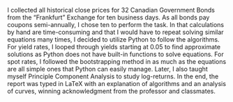 I collected all historical close prices for 32 Canadian Government Bonds from the “Frankfurt” Exchange for ten business days. As all bonds pay coupons semi-annually, I chose ten to perform the task. In that calculations by hand are time-consuming and that I would have to repeat solving similar equations many times, I decided to utilize Python to follow the algorithms. For yield rates, I looped through yields starting at 0.05 to find approximate solutions as Python does not have built-in functions to solve equations. For spot rates, I followed the bootstrapping method in as much as the equations are all simple ones that Python can easily manage. Later, I also taught myself Principle Component Analysis to study log-returns. In the end, the report was typed in LaTeX with an explanation of algorithms and an analysis of curves, winning acknowledgment from the professor and classmates.
